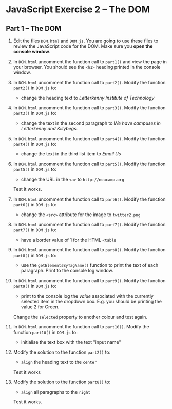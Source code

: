 # JavaScript Exercise 2 – The DOM


<!-- 
## Fetch latest Repository Branch

```
$ cd /DRIVE/xampp/htdocs/JavaScript
$ git pull --no-edit https://github.com/noucampdotorgCSS2019/JavaScript.git latest
$ git status

```

Check your ``htdocs/JavaScript`` folder.  You should have some new files in it.
 -->

## Part 1 – The DOM

1.	Edit the files ``DOM.html`` and ``DOM.js``.  You are going to use these files to review the JavaScript code for the DOM.  Make sure you **open the console window**.

1.	In ``DOM.html`` uncomment the function call to ``part1()`` and view the page in your browser.  You should see the ``<h1>`` heading printed in the console window.

1.	In ``DOM.html`` uncomment the function call to ``part2()``.  Modify the function ``part2()`` in ``DOM.js`` to:

	-	change the heading text to *Letterkenny Institute of Technology*

1.	In ``DOM.html`` uncomment the function call to ``part3()``.  Modify the function ``part3()`` in ``DOM.js`` to:

	-	change the text in the second paragraph to *We have campuses in Letterkenny and Killybegs.*

1.	In ``DOM.html`` uncomment the function call to ``part4()``.  Modify the function ``part4()`` in ``DOM.js`` to:

	-	change the text in the third list item to *Email Us*

1.	In ``DOM.html`` uncomment the function call to ``part5()``.  Modify the function ``part5()`` in ``DOM.js`` to:

	-	change the URL in the ``<a>`` to ``http://noucamp.org``

	Test it works.

1.	In ``DOM.html`` uncomment the function call to ``part6()``.  Modify the function ``part6()`` in ``DOM.js`` to:

	-	change the ``<src>`` attribute for the image to ``twitter2.png``

1.	In ``DOM.html`` uncomment the function call to ``part7()``.  Modify the function ``part7()`` in ``DOM.js`` to:

	-	have a border value of 1 for the HTML ``<table``

1.	In ``DOM.html`` uncomment the function call to ``part8()``.  Modify the function ``part8()`` in ``DOM.js`` to:

	-	use the ``getElementsByTagName()`` function to print the text of each paragraph.  Print to the console log window.

1.	In ``DOM.html`` uncomment the function call to ``part9()``.  Modify the function ``part9()`` in ``DOM.js`` to:

	-	print to the console log the *value* associated with the currently selected item in the dropdown box.  E.g. you should be printing the value 2 for Green.

	Change the ``selected`` property to another colour and test again.

1.	In ``DOM.html`` uncomment the function call to ``part10()``.  Modify the function ``part10()`` in ``DOM.js`` to:

	-	initialise the text box with the text "input name"

1.	Modify the solution to the function ``part2()`` to:

	-	``align`` the heading text to the ``center``

	Test it works

1.	Modify the solution to the function ``part8()`` to:

	-	``align`` all paragraphs to the ``right``

	Test it works.


<!-- 
1.	Push your code to **your private** repository on GitHub.  Type these commands into your *Git Bash* client:

	```
	$ cd /<DRIVE>/xampp/htdocs/JavaScript
	$ git status
	$ git add .
	$ git commit -m "Exercise 2 - Part 1 DONE|PARTIAL|HELP"
	$ git push origin master
	$ git status

	``` -->

